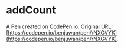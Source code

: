 # addCount

A Pen created on CodePen.io. Original URL: [https://codepen.io/benjuwan/pen/rNXGVYK](https://codepen.io/benjuwan/pen/rNXGVYK).

